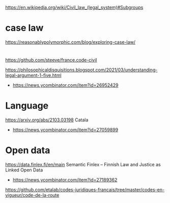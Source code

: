 https://en.wikipedia.org/wiki/Civil_law_(legal_system)#Subgroups

# case law
https://reasonablypolymorphic.com/blog/exploring-case-law/

#
https://github.com/steeve/france.code-civil


https://philosophicaldisquisitions.blogspot.com/2021/03/understanding-legal-argument-1-five.html
* https://news.ycombinator.com/item?id=26952429

# Language
https://arxiv.org/abs/2103.03198 Catala
* https://news.ycombinator.com/item?id=27059899

# Open data
https://data.finlex.fi/en/main Semantic Finlex – Finnish Law and Justice as Linked Open Data
* https://news.ycombinator.com/item?id=27189362

https://github.com/etalab/codes-juridiques-francais/tree/master/codes-en-vigueur/code-de-la-route